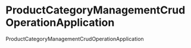 # ProductCategoryManagementCrudOperationApplication
ProductCategoryManagementCrudOperationApplication
